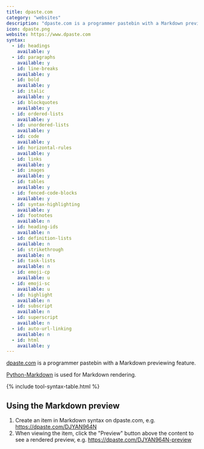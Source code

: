 ```yaml
---
title: dpaste.com
category: "websites"
description: "dpaste.com is a programmer pastebin with a Markdown previewing feature."
icon: dpaste.png
website: https://www.dpaste.com
syntax:
  - id: headings
    available: y
  - id: paragraphs
    available: y
  - id: line-breaks
    available: y
  - id: bold
    available: y
  - id: italic
    available: y
  - id: blockquotes
    available: y
  - id: ordered-lists
    available: y
  - id: unordered-lists
    available: y
  - id: code
    available: y
  - id: horizontal-rules
    available: y
  - id: links
    available: y
  - id: images
    available: y
  - id: tables
    available: y
  - id: fenced-code-blocks
    available: y
  - id: syntax-highlighting
    available: y
  - id: footnotes
    available: n
  - id: heading-ids
    available: n
  - id: definition-lists
    available: n
  - id: strikethrough
    available: n
  - id: task-lists
    available: n
  - id: emoji-cp
    available: u
  - id: emoji-sc
    available: u
  - id: highlight
    available: n
  - id: subscript
    available: n
  - id: superscript
    available: n
  - id: auto-url-linking
    available: n
  - id: html
    available: y
---
```


[dpaste.com](https://www.dpaste.com.org) is a programmer pastebin with a Markdown previewing feature.

[Python-Markdown](https://python-markdown.github.io/) is used for Markdown rendering.

{% include tool-syntax-table.html %}

## Using the Markdown preview

1. Create an item in Markdown syntax on dpaste.com, e.g. https://dpaste.com/DJYAN964N
2. When viewing the item, click the "Preview" button above the content to see a rendered preview, e.g. https://dpaste.com/DJYAN964N-preview
